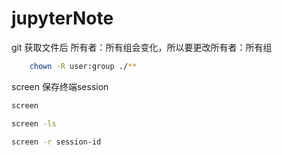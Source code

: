 # jupyterNote

git 获取文件后 所有者：所有组会变化，所以要更改所有者：所有组

```bash
    chown -R user:group ./**
```

screen 保存终端session

```bash
screen 

screen -ls

screen -r session-id
```